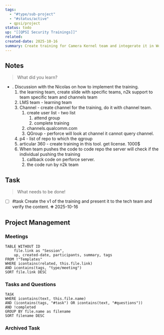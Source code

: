 ```yaml
---
tags:
  - "#type/sub-project"
  - "#status/active"
  - qpsi/project
status: todo
up: "[[QPSI Security Trainings]]"
related:
created-date: 2025-10-16
summary: Create training for Camera Kernel team and integerate it in Workday. This will be a mandatory training for the team.
---
```


## Notes
> What did you learn?

- . Discussion with the Nicolas on how to implement the training.
	1. the learning team, create slide with specific teams, n2k support to team specific team and channels team
	2. LMS team - learning team
	3. Channel - create channel for the training, do it with channel team.
		1. create user list - two list 
			1. attend group
			2. complete training
		2. channels.qualcomm.com
		3. QGroup - perforce will look at channel it cannot query channel.
	4. p4 - list of repo to which the qgroup 
	5. articular 360 - create training in this tool. get license. 1000$
	6. When team pushes the code to code repo the server will check if the individual pushing the training 
		1. callback code on perforce server.
		2. the code run by n2k team

## Task
> What needs to be done!

- [ ] #task Create the v1 of the training and present it to the tech team and verify the content. ➕ 2025-10-16

## Project Management

### Meetings

```dataview
TABLE WITHOUT ID
	file.link as "Session",
	up, created-date, participants, summary, tags
FROM !"Templates"
WHERE icontains(related, this.file.link)
AND icontains(tags, "type/meeting")
SORT file.link DESC
```

### Tasks and Questions

```dataview
TASK
WHERE icontains(text, this.file.name)
AND (icontains(tags, "#task") OR icontains(text, "#questions"))
AND !completed
GROUP BY file.name as filename
SORT filename DESC
```

### Archived Task
